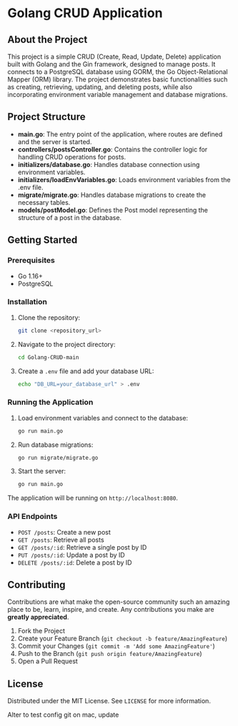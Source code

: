 # Golang CRUD Application

## About the Project

This project is a simple CRUD (Create, Read, Update, Delete) application built with Golang and the Gin framework, designed to manage posts. It connects to a PostgreSQL database using GORM, the Go Object-Relational Mapper (ORM) library. The project demonstrates basic functionalities such as creating, retrieving, updating, and deleting posts, while also incorporating environment variable management and database migrations.

## Project Structure

- **main.go**: The entry point of the application, where routes are defined and the server is started.
- **controllers/postsController.go**: Contains the controller logic for handling CRUD operations for posts.
- **initializers/database.go**: Handles database connection using environment variables.
- **initializers/loadEnvVariables.go**: Loads environment variables from the .env file.
- **migrate/migrate.go**: Handles database migrations to create the necessary tables.
- **models/postModel.go**: Defines the Post model representing the structure of a post in the database.

## Getting Started

### Prerequisites

- Go 1.16+
- PostgreSQL

### Installation

1. Clone the repository:
    ```sh
    git clone <repository_url>
    ```
2. Navigate to the project directory:
    ```sh
    cd Golang-CRUD-main
    ```
3. Create a `.env` file and add your database URL:
    ```sh
    echo "DB_URL=your_database_url" > .env
    ```

### Running the Application

1. Load environment variables and connect to the database:
    ```sh
    go run main.go
    ```

2. Run database migrations:
    ```sh
    go run migrate/migrate.go
    ```

3. Start the server:
    ```sh
    go run main.go
    ```

The application will be running on `http://localhost:8080`.

### API Endpoints

- `POST /posts`: Create a new post
- `GET /posts`: Retrieve all posts
- `GET /posts/:id`: Retrieve a single post by ID
- `PUT /posts/:id`: Update a post by ID
- `DELETE /posts/:id`: Delete a post by ID

## Contributing

Contributions are what make the open-source community such an amazing place to be, learn, inspire, and create. Any contributions you make are **greatly appreciated**.

1. Fork the Project
2. Create your Feature Branch (`git checkout -b feature/AmazingFeature`)
3. Commit your Changes (`git commit -m 'Add some AmazingFeature'`)
4. Push to the Branch (`git push origin feature/AmazingFeature`)
5. Open a Pull Request

## License

Distributed under the MIT License. See `LICENSE` for more information.

Alter to test config git on mac, update
